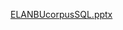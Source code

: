 
[ELANBUcorpusSQL.pptx](https://github.com/jlucas1980/jlucas1980.github.io/files/9658782/ELANBUcorpusSQL.pptx)
